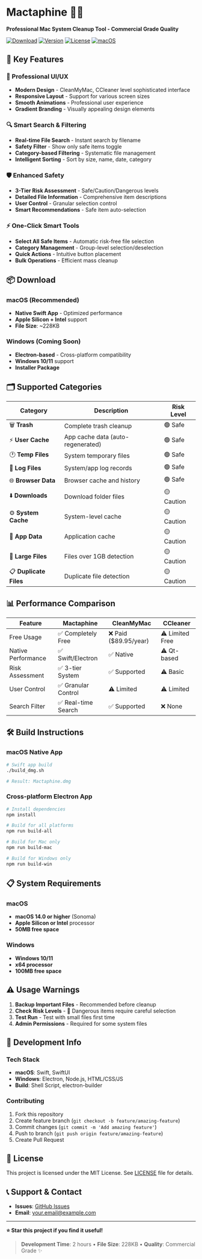 # Mactaphine 🧹✨

**Professional Mac System Cleanup Tool - Commercial Grade Quality**

[![Download](https://img.shields.io/badge/Download-Mac%20DMG-blue.svg)](https://github.com/pistolinkr/Mactaphine/releases)
[![Version](https://img.shields.io/badge/Version-1.0.0-brightgreen.svg)](#)
[![License](https://img.shields.io/badge/License-MIT-yellow.svg)](#)
[![macOS](https://img.shields.io/badge/macOS-14.0+-lightgrey.svg)](#)

## 🚀 Key Features

### 💎 Professional UI/UX
- **Modern Design** - CleanMyMac, CCleaner level sophisticated interface
- **Responsive Layout** - Support for various screen sizes
- **Smooth Animations** - Professional user experience
- **Gradient Branding** - Visually appealing design elements

### 🔍 Smart Search & Filtering
- **Real-time File Search** - Instant search by filename
- **Safety Filter** - Show only safe items toggle
- **Category-based Filtering** - Systematic file management
- **Intelligent Sorting** - Sort by size, name, date, category

### 🛡️ Enhanced Safety
- **3-Tier Risk Assessment** - Safe/Caution/Dangerous levels
- **Detailed File Information** - Comprehensive item descriptions
- **User Control** - Granular selection control
- **Smart Recommendations** - Safe item auto-selection

### ⚡ One-Click Smart Tools
- **Select All Safe Items** - Automatic risk-free file selection
- **Category Management** - Group-level selection/deselection
- **Quick Actions** - Intuitive button placement
- **Bulk Operations** - Efficient mass cleanup

## 📦 Download

### macOS (Recommended)
- **Native Swift App** - Optimized performance
- **Apple Silicon + Intel** support
- **File Size**: ~228KB

### Windows (Coming Soon)
- **Electron-based** - Cross-platform compatibility
- **Windows 10/11** support
- **Installer Package**

## 🗂️ Supported Categories

| Category | Description | Risk Level |
|----------|-------------|------------|
| 🗑️ **Trash** | Complete trash cleanup | 🟢 Safe |
| ⚡ **User Cache** | App cache data (auto-regenerated) | 🟢 Safe |
| 🕐 **Temp Files** | System temporary files | 🟢 Safe |
| 📄 **Log Files** | System/app log records | 🟢 Safe |
| 🌐 **Browser Data** | Browser cache and history | 🟢 Safe |
| ⬇️ **Downloads** | Download folder files | 🟡 Caution |
| ⚙️ **System Cache** | System-level cache | 🟡 Caution |
| 📱 **App Data** | Application cache | 🟡 Caution |
| 💽 **Large Files** | Files over 1GB detection | 🟡 Caution |
| 📋 **Duplicate Files** | Duplicate file detection | 🟡 Caution |

## 📊 Performance Comparison

| Feature | Mactaphine | CleanMyMac | CCleaner |
|---------|------------|------------|----------|
| Free Usage | ✅ Completely Free | ❌ Paid ($89.95/year) | ⚠️ Limited Free |
| Native Performance | ✅ Swift/Electron | ✅ Native | ⚠️ Qt-based |
| Risk Assessment | ✅ 3-tier System | ✅ Supported | ⚠️ Basic |
| User Control | ✅ Granular Control | ⚠️ Limited | ⚠️ Limited |
| Search Filter | ✅ Real-time Search | ✅ Supported | ❌ None |

## 🛠️ Build Instructions

### macOS Native App
```bash
# Swift app build
./build_dmg.sh

# Result: Mactaphine.dmg
```

### Cross-platform Electron App
```bash
# Install dependencies
npm install

# Build for all platforms
npm run build-all

# Build for Mac only
npm run build-mac

# Build for Windows only
npm run build-win
```

## 📋 System Requirements

### macOS
- **macOS 14.0 or higher** (Sonoma)
- **Apple Silicon or Intel** processor
- **50MB free space**

### Windows
- **Windows 10/11**
- **x64 processor**
- **100MB free space**

## ⚠️ Usage Warnings

1. **Backup Important Files** - Recommended before cleanup
2. **Check Risk Levels** - 🔴 Dangerous items require careful selection
3. **Test Run** - Test with small files first time
4. **Admin Permissions** - Required for some system files

## 🔧 Development Info

### Tech Stack
- **macOS**: Swift, SwiftUI
- **Windows**: Electron, Node.js, HTML/CSS/JS
- **Build**: Shell Script, electron-builder

### Contributing
1. Fork this repository
2. Create feature branch (`git checkout -b feature/amazing-feature`)
3. Commit changes (`git commit -m 'Add amazing feature'`)
4. Push to branch (`git push origin feature/amazing-feature`)
5. Create Pull Request

## 📄 License

This project is licensed under the MIT License. See [LICENSE](LICENSE) file for details.

## 📞 Support & Contact

- **Issues**: [GitHub Issues](https://github.com/pistolinkr/Mactaphine/issues)
- **Email**: your.email@example.com

---

**⭐ Star this project if you find it useful!**

> **Development Time**: 2 hours • **File Size**: 228KB • **Quality**: Commercial Grade ✨